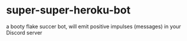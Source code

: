 # super-super-heroku-bot
a booty flake succer bot, will emit positive impulses (messages) in your Discord server
